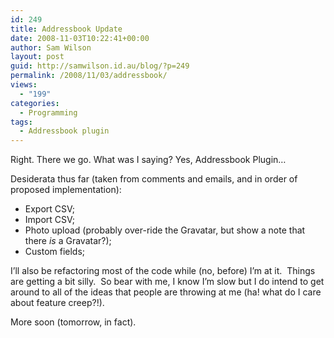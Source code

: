 ```yaml
---
id: 249
title: Addressbook Update
date: 2008-11-03T10:22:41+00:00
author: Sam Wilson
layout: post
guid: http://samwilson.id.au/blog/?p=249
permalink: /2008/11/03/addressbook/
views:
  - "199"
categories:
  - Programming
tags:
  - Addressbook plugin
---
```

Right. There we go. What was I saying? Yes, Addressbook Plugin…

Desiderata thus far (taken from comments and emails, and in order of proposed implementation):

  * Export CSV;
  * Import CSV;
  * Photo upload (probably over-ride the Gravatar, but show a note that there _is_ a Gravatar?);
  * Custom fields;

I’ll also be refactoring most of the code while (no, before) I’m at it.  Things are getting a bit silly.  So bear with me, I know I’m slow but I do intend to get around to all of the ideas that people are throwing at me (ha! what do I care about feature creep?!).

More soon (tomorrow, in fact).